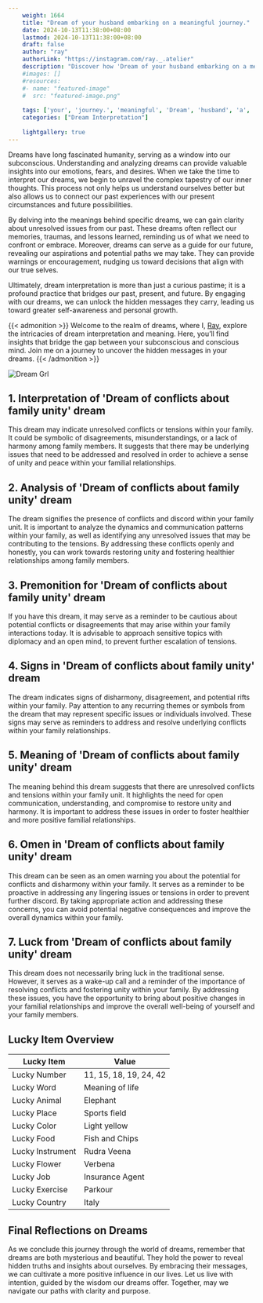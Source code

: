 ```yaml
---
    weight: 1664
    title: "Dream of your husband embarking on a meaningful journey."  # Assuming 'title' column exists
    date: 2024-10-13T11:38:00+08:00
    lastmod: 2024-10-13T11:38:00+08:00
    draft: false
    author: "ray"
    authorLink: "https://instagram.com/ray._.atelier"
    description: "Discover how 'Dream of your husband embarking on a meaningful journey.' can interpret your future and uncover its significant meanings in your life."
    #images: []
    #resources:
    #- name: "featured-image"
    #  src: "featured-image.png"
    
    tags: ['your', 'journey.', 'meaningful', 'Dream', 'husband', 'a', 'on', 'embarking', 'of']
    categories: ["Dream Interpretation"]
    
    lightgallery: true
---
```

    
Dreams have long fascinated humanity, serving as a window into our subconscious. Understanding and analyzing dreams can provide valuable insights into our emotions, fears, and desires. When we take the time to interpret our dreams, we begin to unravel the complex tapestry of our inner thoughts. This process not only helps us understand ourselves better but also allows us to connect our past experiences with our present circumstances and future possibilities.

By delving into the meanings behind specific dreams, we can gain clarity about unresolved issues from our past. These dreams often reflect our memories, traumas, and lessons learned, reminding us of what we need to confront or embrace. Moreover, dreams can serve as a guide for our future, revealing our aspirations and potential paths we may take. They can provide warnings or encouragement, nudging us toward decisions that align with our true selves.

Ultimately, dream interpretation is more than just a curious pastime; it is a profound practice that bridges our past, present, and future. By engaging with our dreams, we can unlock the hidden messages they carry, leading us toward greater self-awareness and personal growth.

{{< admonition >}}
Welcome to the realm of dreams, where I, [Ray](https://instagram.com/ray._.atelier), explore the intricacies of dream interpretation and meaning. Here, you’ll find insights that bridge the gap between your subconscious and conscious mind. Join me on a journey to uncover the hidden messages in your dreams.
{{< /admonition >}}

![Dream Grl](https://cdn.pixabay.com/photo/2017/11/02/03/35/gothic-2910057_1280.jpg "Dream Grl")

## 1. Interpretation of 'Dream of conflicts about family unity' dream
 This dream may indicate unresolved conflicts or tensions within your family. It could be symbolic of disagreements, misunderstandings, or a lack of harmony among family members. It suggests that there may be underlying issues that need to be addressed and resolved in order to achieve a sense of unity and peace within your familial relationships.

## 2. Analysis of 'Dream of conflicts about family unity' dream
 The dream signifies the presence of conflicts and discord within your family unit. It is important to analyze the dynamics and communication patterns within your family, as well as identifying any unresolved issues that may be contributing to the tensions. By addressing these conflicts openly and honestly, you can work towards restoring unity and fostering healthier relationships among family members.

## 3. Premonition for 'Dream of conflicts about family unity' dream
 If you have this dream, it may serve as a reminder to be cautious about potential conflicts or disagreements that may arise within your family interactions today. It is advisable to approach sensitive topics with diplomacy and an open mind, to prevent further escalation of tensions.

## 4. Signs in 'Dream of conflicts about family unity' dream
 The dream indicates signs of disharmony, disagreement, and potential rifts within your family. Pay attention to any recurring themes or symbols from the dream that may represent specific issues or individuals involved. These signs may serve as reminders to address and resolve underlying conflicts within your family relationships.

## 5. Meaning of 'Dream of conflicts about family unity' dream
 The meaning behind this dream suggests that there are unresolved conflicts and tensions within your family unit. It highlights the need for open communication, understanding, and compromise to restore unity and harmony. It is important to address these issues in order to foster healthier and more positive familial relationships.

## 6. Omen in 'Dream of conflicts about family unity' dream
 This dream can be seen as an omen warning you about the potential for conflicts and disharmony within your family. It serves as a reminder to be proactive in addressing any lingering issues or tensions in order to prevent further discord. By taking appropriate action and addressing these concerns, you can avoid potential negative consequences and improve the overall dynamics within your family.

## 7. Luck from 'Dream of conflicts about family unity' dream
 This dream does not necessarily bring luck in the traditional sense. However, it serves as a wake-up call and a reminder of the importance of resolving conflicts and fostering unity within your family. By addressing these issues, you have the opportunity to bring about positive changes in your familial relationships and improve the overall well-being of yourself and your family members.

## Lucky Item Overview
| Lucky Item          | Value              |
|---------------|--------------------|
| Lucky Number        | 11, 15, 18, 19, 24, 42  |
| Lucky Word          | Meaning of life |
| Lucky Animal        | Elephant |
| Lucky Place         | Sports field     |
| Lucky Color         | Light yellow     |
| Lucky Food          | Fish and Chips      |
| Lucky Instrument    | Rudra Veena |
| Lucky Flower        | Verbena    |
| Lucky Job           | Insurance Agent       |
| Lucky Exercise      | Parkour  |
| Lucky Country       | Italy    |


##  Final Reflections on Dreams

As we conclude this journey through the world of dreams, remember that dreams are both mysterious and beautiful. They hold the power to reveal hidden truths and insights about ourselves. By embracing their messages, we can cultivate a more positive influence in our lives. Let us live with intention, guided by the wisdom our dreams offer. Together, may we navigate our paths with clarity and purpose.
